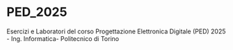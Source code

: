 # PED_2025
Esercizi e Laboratori del corso Progettazione Elettronica Digitale (PED) 2025 - Ing.  Informatica- Politecnico di Torino
